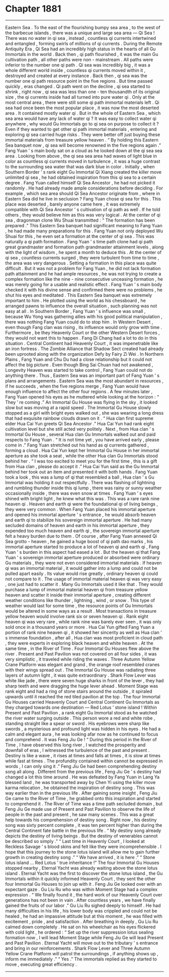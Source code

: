 
# Chapter 1881


---

Eastern Sea .
To the east of the flourishing bumpy sea area , to the west of the barbecue islands , there was a unique and large sea area — Qi Sea !
There was no water in qi sea , instead , countless qi currents intertwined and entangled , forming swirls of millions of qi currents .
During the Remote Antiquity Era , Qi Sea had an incredibly high status in the hearts of all Gu Immortals in the world .
Back then , qi path flourished , it was the main Gu cultivation path , all other paths were non - mainstream .
All paths were inferior to the number one qi path .
Qi sea was incredibly big , it was a whole different world inside , countless qi currents moved within it , destroyed and created at every instance . Back then , qi sea was the number one qi path resource point in the five regions .
But time passed quickly , eras changed .
Qi path went on the decline , qi sea started to shrink , right now , qi sea was less than one - ten thousandth of its original size , the qi currents inside had all turned into pure water qi . Only at the most central area , there were still some qi path immortal materials left .
Qi sea had once been the most popular place , it was now the most deserted area .
It contained mostly water qi .
But in the whole of Eastern Sea , which sea area would have any lack of water qi ?
It was easy to collect water qi anywhere , why would Gu Immortals go to qi sea on purpose to collect it ?
Even if they wanted to get other qi path immortal materials , entering and exploring qi sea carried huge risks . They were better off just buying these immortal materials from treasure yellow heaven .
“ By holding this Eastern Sea banquet now , qi sea will become renowned in the five regions again .” Fang Yuan ’ s main body sat on a cloud as he looked down at the qi sea sea area .
Looking from above , the qi sea sea area had waves of light blue in color as countless qi currents moved in turbulence , it was a huge contrast to the surrounding sea water that was dark blue in color .
Initially , when Southern Border ’ s rank eight Gu Immortal Qi Xiang created the killer move unlimited qi sea , he had obtained inspiration from this qi sea to a certain degree .
Fang Yuan called himself Qi Sea Ancestor , he had not picked it randomly . He had already made ample considerations before deciding .
For example , which sea area should Qi Sea Ancestor originate from , where in Eastern Sea did he live in seclusion ?
Fang Yuan chose qi sea for this .
This place was deserted , barely anyone came here , it was extremely compatible with Qi Sea Ancestor ’ s cultivation of qi path as well .
If he told others , they would believe him as this was very logical .
At the center of qi sea , dragonman clone Wu Shuai transmitted : “ The formation has been prepared .”
This Eastern Sea banquet had significant meaning to Fang Yuan , he had made many preparations for this .
Fang Yuan not only deployed Wu Shuai for this , he even set a formation at the center of qi sea .
This was naturally a qi path formation . Fang Yuan ’ s time path clone had qi path great grandmaster and formation path grandmaster attainment levels , along with the light of wisdom , he spent a month to deduce this .
At the center of qi sea , countless currents surged , they were turbulent from time to time , the area was very dangerous .
Setting a formation in this place was quite difficult .
But it was not a problem for Fang Yuan , he did not lack formation path attainment and he had ample resources , he was not trying to create a complex formation like the nine - nine consecutive unceasing formation , he was merely going for a usable and realistic effect .
Fang Yuan ’ s main body checked it with his divine sense and confirmed there were no problems , he shut his eyes and meditated .
This Eastern Sea banquet was extremely important to him .
He plotted using the world as his chessboard , he arranged pawns to influence the overall situation , such planning was not easy at all .
In Southern Border , Fang Yuan ’ s influence was small , because Wu Yong was gathering allies with his good political manipulation , there was nothing Fang Yuan could do to stop him .
In Western Desert , even though Fang clan was rising , its influence would only grow with time . Furthermore , be they Heavenly Court or the other Western Desert forces , they would not want this to happen . Fang Di Chang had a lot to do in this situation .
Central Continent had Heavenly Court , it was impenetrable like an iron fortress . The Zombie Alliance that Shadow Sect created had already been uprooted along with the organization Defy by Fairy Zi Wei .
In Northern Plains , Fang Yuan and Chu Du had a close relationship but it could not affect the big picture . Even though Bing Sai Chuan had not awakened , Longevity Heaven was started to take control , Fang Yuan could not do anything there .
Thus , Eastern Sea was an important part of Fang Yuan ’ s plans and arrangements .
Eastern Sea was the most abundant in resources , if he succeeds , when the five regions merge , Fang Yuan would have enough influence to affect the other four regions .
A few minutes later , Fang Yuan opened his eyes as he muttered while looking at the horizon : “ They ’ re coming .”
An Immortal Gu House was flying in the sky , it looked slow but was moving at a rapid speed .
The Immortal Gu House slowly stopped as a girl with bright eyes walked out , she was wearing a long dress that had exquisite rainbow clouds drawn on it .
“ Hua clan first supreme elder Hua Cai Yun greets Qi Sea Ancestor .” Hua Cai Yun had rank eight cultivation level but she still acted very politely .
Next , from Hua clan ’ s Immortal Gu House , several Hua clan Gu Immortals walked out and paid respects to Fang Yuan .
“ It is not time yet , you have arrived early , please come in .” Fang Yuan stretched out his hand as qi currents gathered , forming a cloud .
Hua Cai Yun kept her Immortal Gu House in her immortal aperture as she took a seat , while the other Hua clan Gu Immortals stood behind her .
“ I was too excited to meet you for the first time , this is a gift from Hua clan , please do accept it .” Hua Cai Yun said as the Gu Immortal behind her took out an item and presented it with both hands .
Fang Yuan took a look , this was a lump of qi that resembled a ball , Hua clan ’ s Gu Immortal was holding it out respectfully .
There was flashing of lightning and rumbling thunder inside this qi lump , there was rainy or sunny weather occasionally inside , there was even snow at times .
Fang Yuan ’ s eyes shined with bright light , he knew what this was .
This was a rare rank nine heaven qi .
Heaven and earth qi were the foundational qi of living beings , they were very common . When Fang Yuan placed his immortal aperture and opened his immortal aperture ’ s entrance , he would absorb heaven and earth qi to stabilize his sovereign immortal aperture . He had many secluded domains of heaven and earth in his immortal aperture , they expended too much heaven and earth qi , the sovereign immortal aperture felt a heavy burden due to them .
Of course , after Fang Yuan annexed Qi Sea grotto - heaven , he gained a huge boost of qi path dao marks , his immortal aperture started to produce a lot of heaven qi and earth qi , Fang Yuan ’ s burden in this aspect had eased a lot .
But the heaven qi that Fang Yuan ’ s sovereign immortal aperture produced or absorbed were ordinary Gu materials , they were not even considered immortal materials .
If heaven qi was an immortal material , it would gather into a lump and could not be pulled apart easily . Its value would rise greatly , ordinary heaven qi could not compare to it .
The usage of immortal material heaven qi was very easy , one just had to scatter it .
Many Gu Immortals used it like that .
They would purchase a lump of immortal material heaven qi from treasure yellow heaven and scatter it inside their immortal aperture , creating different weather conditions like thunder , lightning , wind , or snow .
This type of weather would last for some time , the resource points of Gu Immortals would be altered in some ways as a result .
Most transactions in treasure yellow heaven would involve rank six or seven heaven qi . Rank eight heaven qi was very rare , while rank nine was barely ever seen , it was only sold once in a thousand years or more .
Hua Cai Yun gifted Fang Yuan a portion of rank nine heaven qi , it showed her sincerity as well as Hua clan ’ s immense foundation , after all , Hua clan was most proficient in cloud path , they were experts in exploring black heaven and white heaven .
At the same time , in the River of Time .
Four Immortal Gu Houses flew above the river .
Present and Past Pavilion was not covered on all four sides , it was very simplistic , it traveled while riding the waves .
Three Autumn Yellow Crane Platform was elegant and grand , the orange roof resembled cranes with their wings spread out . The Immortal Gu House was radiating three layers of autumn light , it was quite extraordinary .
Shark Flow Lever was white like jade , there were seven huge sharks in front of the lever , they had sharp teeth and were dragging the huge lever ahead .
Moment Stage was rank eight and had a ring of stone stairs around the outside , it spiraled upwards until it reached the red tiled pavilion at the top .
The four Immortal Gu Houses carried Heavenly Court and Central Continent Gu Immortals as they charged towards one destination — Red Lotus ’ stone island !
Within Present and Past Pavilion , a rank eight Gu Immortal stood as he watched the river water surging outside .
This person wore a red and white robe , standing straight like a spear or sword . His eyebrows were sharp like swords , a mysterious and profound light was hidden in his eyes . He had a calm and elegant aura , he was looking afar now as he continued to focus and comprehend .
It was Feng Jiu Ge !
“ During this period in the River of Time , I have observed this long river , I watched the prosperity and downfall of eras , I witnessed the turbulence of the past and present . Destiny is like a wave , it rises at times and falls at times , it is slow at times while fast at times . The profundity contained within cannot be expressed in words , I can only sing it .”
Feng Jiu Ge had been comprehending destiny song all along .
Different from the previous life , Feng Jiu Ge ’ s destiny had changed a lot this time around .
He was defeated by Fang Yuan in Lang Ya blessed land , he was transported away by Chen Yi using the killer move karma relocation , he obtained the inspiration of destiny song .
This was way earlier than in the previous life .
After gaining some insight , Feng Jiu Ge came to the River of Time , he grabbed onto this inspiration and started to comprehend it .
The River of Time was a time path secluded domain , but Feng Jiu Ge made use of Present and Past Pavilion to observe the life of people in the past and present , he saw many scenes .
This was a great help towards his comprehension of destiny song .
Right now , his destiny song was sixty percent complete , it was ten percent higher than during the Central Continent fate battle in the previous life .
“ My destiny song already depicts the destiny of living beings . But the destiny of venerables cannot be described so simply .”
“ Last time in Heavenly Court , I looked at Reckless Savage ’ s blood skins and felt like they were incomprehensible . I hope that this journey to the stone lotus island will allow me to gain further growth in creating destiny song .”
“ We have arrived , it is here .”
“ Stone lotus island … Red Lotus ’ true inheritance !”
The four Immortal Gu Houses stopped nearby , Eternal Yacht was already waiting above the stone lotus island .
Eternal Yacht was the first to discover the stone lotus island , the Gu Immortals within it quickly informed Heavenly Court , they sent the other four Immortal Gu Houses to join up with it .
Feng Jiu Ge looked over with an expectant gaze .
Gu Liu Ru who was within Moment Stage had a complex expression .
“ We finally found it , the hard work of our Heavenly Court over generations has not been in vain . After countless years , we have finally gained the fruits of our labor .” Gu Liu Ru sighed deeply to himself .
He had many difficulties in his life , his lower body was crippled and could not be healed , he had an impassive attitude but at this moment , he was filled with excitement , pride , and satisfaction .
After breathing in deeply , Gu Liu Ru calmed down completely .
He sat on his wheelchair as his eyes flickered with cold light , he ordered : “ Set up the river suppression lotus sealing formation now , I will lead Moment Stage while Feng Jiu Ge will lead Present and Past Pavilion . Eternal Yacht will move out to the tributary ’ s entrance and bring in our reinforcements . Shark Flow Lever and Three Autumn Yellow Crane Platform will patrol the surroundings , if anything shows up , inform me immediately .”
“ Yes .” The immortals replied as they started to move , executing great efficiency .

---

